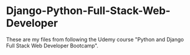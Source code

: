 # Django-Python-Full-Stack-Web-Developer

These are my files from following the Udemy course "Python and Django Full Stack Web Developer Bootcamp".
